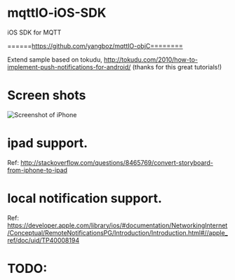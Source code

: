mqttIO-iOS-SDK
==============

iOS SDK for MQTT

======https://github.com/yangboz/mqttIO-objC========

Extend sample based on tokudu, http://tokudu.com/2010/how-to-implement-push-notifications-for-android/ (thanks for this great tutorials!)

# Screen shots

![Screenshot of iPhone](https://raw.github.com/yangboz/mqttIO-objC/master/hello-MQTT-tokudu.png)


# ipad support.

Ref: http://stackoverflow.com/questions/8465769/convert-storyboard-from-iphone-to-ipad

# local notification support.

Ref: https://developer.apple.com/library/ios/#documentation/NetworkingInternet/Conceptual/RemoteNotificationsPG/Introduction/Introduction.html#//apple_ref/doc/uid/TP40008194

# TODO: